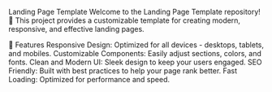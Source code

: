 Landing Page Template
Welcome to the Landing Page Template repository! 🎉 This project provides a customizable template for creating modern, responsive, and effective landing pages.

🚀 Features
Responsive Design: Optimized for all devices - desktops, tablets, and mobiles.
Customizable Components: Easily adjust sections, colors, and fonts.
Clean and Modern UI: Sleek design to keep your users engaged.
SEO Friendly: Built with best practices to help your page rank better.
Fast Loading: Optimized for performance and speed.